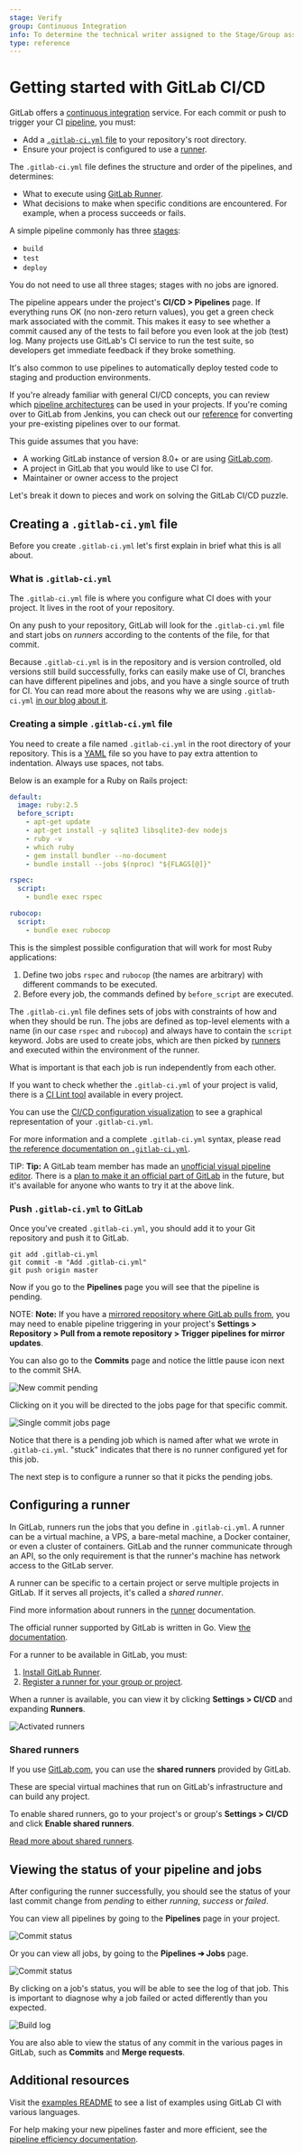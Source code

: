 ```yaml
---
stage: Verify
group: Continuous Integration
info: To determine the technical writer assigned to the Stage/Group associated with this page, see https://about.gitlab.com/handbook/engineering/ux/technical-writing/#designated-technical-writers
type: reference
---
```


# Getting started with GitLab CI/CD

GitLab offers a [continuous integration](https://about.gitlab.com/stages-devops-lifecycle/continuous-integration/) service. For each commit or push to trigger your CI
[pipeline](../pipelines/index.md), you must:

- Add a [`.gitlab-ci.yml` file](#creating-a-gitlab-ciyml-file) to your repository's root directory.
- Ensure your project is configured to use a [runner](#configuring-a-runner).

The `.gitlab-ci.yml` file defines the structure and order of the pipelines, and determines:

- What to execute using [GitLab Runner](https://docs.gitlab.com/runner/).
- What decisions to make when specific conditions are encountered. For example, when a process succeeds or fails.

A simple pipeline commonly has
three [stages](../yaml/README.md#stages):

- `build`
- `test`
- `deploy`

You do not need to use all three stages; stages with no jobs are ignored.

The pipeline appears under the project's **CI/CD > Pipelines** page. If everything runs OK (no non-zero
return values), you get a green check mark associated with the commit. This makes it easy to see
whether a commit caused any of the tests to fail before you even look at the job (test) log. Many projects use
GitLab's CI service to run the test suite, so developers get immediate feedback if they broke
something.

It's also common to use pipelines to automatically deploy
tested code to staging and production environments.

If you're already familiar with general CI/CD concepts, you can review which
[pipeline architectures](../pipelines/pipeline_architectures.md) can be used
in your projects. If you're coming over to GitLab from Jenkins, you can check out
our [reference](../migration/jenkins.md) for converting your pre-existing pipelines
over to our format.

This guide assumes that you have:

- A working GitLab instance of version 8.0+ or are using
  [GitLab.com](https://gitlab.com).
- A project in GitLab that you would like to use CI for.
- Maintainer or owner access to the project

Let's break it down to pieces and work on solving the GitLab CI/CD puzzle.

## Creating a `.gitlab-ci.yml` file

Before you create `.gitlab-ci.yml` let's first explain in brief what this is
all about.

### What is `.gitlab-ci.yml`

The `.gitlab-ci.yml` file is where you configure what CI does with your project.
It lives in the root of your repository.

On any push to your repository, GitLab will look for the `.gitlab-ci.yml`
file and start jobs on _runners_ according to the contents of the file,
for that commit.

Because `.gitlab-ci.yml` is in the repository and is version controlled, old
versions still build successfully, forks can easily make use of CI, branches can
have different pipelines and jobs, and you have a single source of truth for CI.
You can read more about the reasons why we are using `.gitlab-ci.yml` [in our
blog about it](https://about.gitlab.com/blog/2015/05/06/why-were-replacing-gitlab-ci-jobs-with-gitlab-ci-dot-yml/).

### Creating a simple `.gitlab-ci.yml` file

You need to create a file named `.gitlab-ci.yml` in the root directory of your
repository. This is a [YAML](https://en.wikipedia.org/wiki/YAML) file
so you have to pay extra attention to indentation. Always use spaces, not tabs.

Below is an example for a Ruby on Rails project:

```yaml
default:
  image: ruby:2.5
  before_script:
    - apt-get update
    - apt-get install -y sqlite3 libsqlite3-dev nodejs
    - ruby -v
    - which ruby
    - gem install bundler --no-document
    - bundle install --jobs $(nproc) "${FLAGS[@]}"

rspec:
  script:
    - bundle exec rspec

rubocop:
  script:
    - bundle exec rubocop
```

This is the simplest possible configuration that will work for most Ruby
applications:

1. Define two jobs `rspec` and `rubocop` (the names are arbitrary) with
   different commands to be executed.
1. Before every job, the commands defined by `before_script` are executed.

The `.gitlab-ci.yml` file defines sets of jobs with constraints of how and when
they should be run. The jobs are defined as top-level elements with a name (in
our case `rspec` and `rubocop`) and always have to contain the `script` keyword.
Jobs are used to create jobs, which are then picked by
[runners](../runners/README.md) and executed within the environment of the runner.

What is important is that each job is run independently from each other.

If you want to check whether the `.gitlab-ci.yml` of your project is valid, there is a
[CI Lint tool](../lint.md) available in every project.

You can use the [CI/CD configuration visualization](../yaml/visualization.md) to
see a graphical representation of your `.gitlab-ci.yml`.

For more information and a complete `.gitlab-ci.yml` syntax, please read
[the reference documentation on `.gitlab-ci.yml`](../yaml/README.md).

TIP: **Tip:**
A GitLab team member has made an [unofficial visual pipeline editor](https://unofficial.gitlab.tools/visual-pipelines/).
There is a [plan to make it an official part of GitLab](https://gitlab.com/groups/gitlab-org/-/epics/4069)
in the future, but it's available for anyone who wants to try it at the above link.

### Push `.gitlab-ci.yml` to GitLab

Once you've created `.gitlab-ci.yml`, you should add it to your Git repository
and push it to GitLab.

```shell
git add .gitlab-ci.yml
git commit -m "Add .gitlab-ci.yml"
git push origin master
```

Now if you go to the **Pipelines** page you will see that the pipeline is
pending.

NOTE: **Note:**
If you have a [mirrored repository where GitLab pulls from](../../user/project/repository/repository_mirroring.md#pulling-from-a-remote-repository),
you may need to enable pipeline triggering in your project's
**Settings > Repository > Pull from a remote repository > Trigger pipelines for mirror updates**.

You can also go to the **Commits** page and notice the little pause icon next
to the commit SHA.

![New commit pending](img/new_commit.png)

Clicking on it you will be directed to the jobs page for that specific commit.

![Single commit jobs page](img/single_commit_status_pending.png)

Notice that there is a pending job which is named after what we wrote in
`.gitlab-ci.yml`. "stuck" indicates that there is no runner configured
yet for this job.

The next step is to configure a runner so that it picks the pending jobs.

## Configuring a runner

In GitLab, runners run the jobs that you define in `.gitlab-ci.yml`. A runner
can be a virtual machine, a VPS, a bare-metal machine, a Docker container, or
even a cluster of containers. GitLab and the runner communicate through an API,
so the only requirement is that the runner's machine has network access to the
GitLab server.

A runner can be specific to a certain project or serve multiple projects in
GitLab. If it serves all projects, it's called a _shared runner_.

Find more information about runners in the
[runner](../runners/README.md) documentation.

The official runner supported by GitLab is written in Go.
View [the documentation](https://docs.gitlab.com/runner/).

For a runner to be available in GitLab, you must:

1. [Install GitLab Runner](https://docs.gitlab.com/runner/install/).
1. [Register a runner for your group or project](https://docs.gitlab.com/runner/register/).

When a runner is available, you can view it by
clicking **Settings > CI/CD** and expanding **Runners**.

![Activated runners](img/runners_activated.png)

### Shared runners

If you use [GitLab.com](https://gitlab.com/), you can use the **shared runners**
provided by GitLab.

These are special virtual machines that run on GitLab's infrastructure and can
build any project.

To enable shared runners, go to your project's or group's
**Settings > CI/CD** and click **Enable shared runners**.

[Read more about shared runners](../runners/README.md#shared-runners).

## Viewing the status of your pipeline and jobs

After configuring the runner successfully, you should see the status of your
last commit change from _pending_ to either _running_, _success_ or _failed_.

You can view all pipelines by going to the **Pipelines** page in your project.

![Commit status](img/pipelines_status.png)

Or you can view all jobs, by going to the **Pipelines ➔ Jobs** page.

![Commit status](img/builds_status.png)

By clicking on a job's status, you will be able to see the log of that job.
This is important to diagnose why a job failed or acted differently than
you expected.

![Build log](img/build_log.png)

You are also able to view the status of any commit in the various pages in
GitLab, such as **Commits** and **Merge requests**.

## Additional resources

Visit the [examples README](../examples/README.md) to see a list of examples using GitLab
CI with various languages.

For help making your new pipelines faster and more efficient, see the
[pipeline efficiency documentation](../pipelines/pipeline_efficiency.md).
